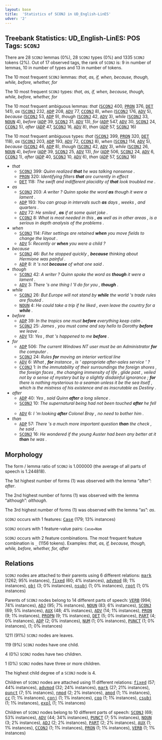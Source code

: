 ```yaml
---
layout: base
title:  'Statistics of SCONJ in UD_English-LinES'
udver: '2'
---
```


## Treebank Statistics: UD_English-LinES: POS Tags: `SCONJ`

There are 28 `SCONJ` lemmas (0%), 28 `SCONJ` types (0%) and 1335 `SCONJ` tokens (2%).
Out of 17 observed tags, the rank of `SCONJ` is: 9 in number of lemmas, 10 in number of types and 13 in number of tokens.

The 10 most frequent `SCONJ` lemmas: <em>that, as, if, when, because, though, while, before, whether, for</em>

The 10 most frequent `SCONJ` types:  <em>that, as, if, when, because, though, while, before, whether, for</em>

The 10 most frequent ambiguous lemmas: <em>that</em> (<tt><a href="en_lines-pos-SCONJ.html">SCONJ</a></tt> 400, <tt><a href="en_lines-pos-PRON.html">PRON</a></tt> 376, <tt><a href="en_lines-pos-DET.html">DET</a></tt> 141), <em>as</em> (<tt><a href="en_lines-pos-SCONJ.html">SCONJ</a></tt> 232, <tt><a href="en_lines-pos-ADP.html">ADP</a></tt> 208, <tt><a href="en_lines-pos-ADV.html">ADV</a></tt> 77, <tt><a href="en_lines-pos-CCONJ.html">CCONJ</a></tt> 8), <em>when</em> (<tt><a href="en_lines-pos-SCONJ.html">SCONJ</a></tt> 176, <tt><a href="en_lines-pos-ADV.html">ADV</a></tt> 5), <em>because</em> (<tt><a href="en_lines-pos-SCONJ.html">SCONJ</a></tt> 53, <tt><a href="en_lines-pos-ADP.html">ADP</a></tt> 9), <em>though</em> (<tt><a href="en_lines-pos-SCONJ.html">SCONJ</a></tt> 42, <tt><a href="en_lines-pos-ADV.html">ADV</a></tt> 3), <em>while</em> (<tt><a href="en_lines-pos-SCONJ.html">SCONJ</a></tt> 33, <tt><a href="en_lines-pos-NOUN.html">NOUN</a></tt> 4), <em>before</em> (<tt><a href="en_lines-pos-ADP.html">ADP</a></tt> 39, <tt><a href="en_lines-pos-SCONJ.html">SCONJ</a></tt> 31, <tt><a href="en_lines-pos-ADV.html">ADV</a></tt> 13), <em>for</em> (<tt><a href="en_lines-pos-ADP.html">ADP</a></tt> 547, <tt><a href="en_lines-pos-ADV.html">ADV</a></tt> 30, <tt><a href="en_lines-pos-SCONJ.html">SCONJ</a></tt> 24, <tt><a href="en_lines-pos-CCONJ.html">CCONJ</a></tt> 5), <em>after</em> (<tt><a href="en_lines-pos-ADP.html">ADP</a></tt> 47, <tt><a href="en_lines-pos-SCONJ.html">SCONJ</a></tt> 16, <tt><a href="en_lines-pos-ADV.html">ADV</a></tt> 8), <em>than</em> (<tt><a href="en_lines-pos-ADP.html">ADP</a></tt> 57, <tt><a href="en_lines-pos-SCONJ.html">SCONJ</a></tt> 16)

The 10 most frequent ambiguous types:  <em>that</em> (<tt><a href="en_lines-pos-SCONJ.html">SCONJ</a></tt> 399, <tt><a href="en_lines-pos-PRON.html">PRON</a></tt> 320, <tt><a href="en_lines-pos-DET.html">DET</a></tt> 118), <em>as</em> (<tt><a href="en_lines-pos-SCONJ.html">SCONJ</a></tt> 203, <tt><a href="en_lines-pos-ADP.html">ADP</a></tt> 193, <tt><a href="en_lines-pos-ADV.html">ADV</a></tt> 72, <tt><a href="en_lines-pos-CCONJ.html">CCONJ</a></tt> 8), <em>when</em> (<tt><a href="en_lines-pos-SCONJ.html">SCONJ</a></tt> 114, <tt><a href="en_lines-pos-ADV.html">ADV</a></tt> 5), <em>because</em> (<tt><a href="en_lines-pos-SCONJ.html">SCONJ</a></tt> 46, <tt><a href="en_lines-pos-ADP.html">ADP</a></tt> 8), <em>though</em> (<tt><a href="en_lines-pos-SCONJ.html">SCONJ</a></tt> 42, <tt><a href="en_lines-pos-ADV.html">ADV</a></tt> 3), <em>while</em> (<tt><a href="en_lines-pos-SCONJ.html">SCONJ</a></tt> 26, <tt><a href="en_lines-pos-NOUN.html">NOUN</a></tt> 4), <em>before</em> (<tt><a href="en_lines-pos-ADP.html">ADP</a></tt> 39, <tt><a href="en_lines-pos-SCONJ.html">SCONJ</a></tt> 25, <tt><a href="en_lines-pos-ADV.html">ADV</a></tt> 13), <em>for</em> (<tt><a href="en_lines-pos-ADP.html">ADP</a></tt> 506, <tt><a href="en_lines-pos-SCONJ.html">SCONJ</a></tt> 24, <tt><a href="en_lines-pos-ADV.html">ADV</a></tt> 6, <tt><a href="en_lines-pos-CCONJ.html">CCONJ</a></tt> 1), <em>after</em> (<tt><a href="en_lines-pos-ADP.html">ADP</a></tt> 40, <tt><a href="en_lines-pos-SCONJ.html">SCONJ</a></tt> 10, <tt><a href="en_lines-pos-ADV.html">ADV</a></tt> 6), <em>than</em> (<tt><a href="en_lines-pos-ADP.html">ADP</a></tt> 57, <tt><a href="en_lines-pos-SCONJ.html">SCONJ</a></tt> 16)


* <em>that</em>
  * <tt><a href="en_lines-pos-SCONJ.html">SCONJ</a></tt> 399: <em>Quinn realized <b>that</b> he was talking nonsense .</em>
  * <tt><a href="en_lines-pos-PRON.html">PRON</a></tt> 320: <em>Identifying filters <b>that</b> are currently in effect</em>
  * <tt><a href="en_lines-pos-DET.html">DET</a></tt> 118: <em>The swift and indifferent placidity of <b>that</b> look troubled me .</em>
* <em>as</em>
  * <tt><a href="en_lines-pos-SCONJ.html">SCONJ</a></tt> 203: <em>A writer ? Quinn spoke the word <b>as</b> though it were a lament .</em>
  * <tt><a href="en_lines-pos-ADP.html">ADP</a></tt> 193: <em>You can group in intervals such <b>as</b> days , weeks , and quarters .</em>
  * <tt><a href="en_lines-pos-ADV.html">ADV</a></tt> 72: <em>He smiled , <b>as</b> if at some quiet joke .</em>
  * <tt><a href="en_lines-pos-CCONJ.html">CCONJ</a></tt> 8: <em>What is most needed in this , <b>as</b> well as in other areas , is a serious in depth analysis of the problems .</em>
* <em>when</em>
  * <tt><a href="en_lines-pos-SCONJ.html">SCONJ</a></tt> 114: <em>Filter settings are retained <b>when</b> you move fields to change the layout .</em>
  * <tt><a href="en_lines-pos-ADV.html">ADV</a></tt> 5: <em>Recently or <b>when</b> you were a child ?</em>
* <em>because</em>
  * <tt><a href="en_lines-pos-SCONJ.html">SCONJ</a></tt> 46: <em>But he stopped quickly , <b>because</b> thinking about Hermione was painful .</em>
  * <tt><a href="en_lines-pos-ADP.html">ADP</a></tt> 8: <em>It 's not <b>because</b> of what one said .</em>
* <em>though</em>
  * <tt><a href="en_lines-pos-SCONJ.html">SCONJ</a></tt> 42: <em>A writer ? Quinn spoke the word as <b>though</b> it were a lament .</em>
  * <tt><a href="en_lines-pos-ADV.html">ADV</a></tt> 3: <em>There 's one thing I 'll do for you , <b>though</b> .</em>
* <em>while</em>
  * <tt><a href="en_lines-pos-SCONJ.html">SCONJ</a></tt> 26: <em>But Europe will not stand by <b>while</b> the world 's trade rules are flouted .</em>
  * <tt><a href="en_lines-pos-NOUN.html">NOUN</a></tt> 4: <em>He could take a trip if he liked , even leave the country for a <b>while</b> .</em>
* <em>before</em>
  * <tt><a href="en_lines-pos-ADP.html">ADP</a></tt> 39: <em>In the tropics one must <b>before</b> everything keep calm .</em>
  * <tt><a href="en_lines-pos-SCONJ.html">SCONJ</a></tt> 25: <em>James , you must come and say hello to Dorothy <b>before</b> we leave .</em>
  * <tt><a href="en_lines-pos-ADV.html">ADV</a></tt> 13: <em>Yes , that 's happened to me <b>before</b> .</em>
* <em>for</em>
  * <tt><a href="en_lines-pos-ADP.html">ADP</a></tt> 506: <em>The current Windows NT user must be an Administrator <b>for</b> the computer .</em>
  * <tt><a href="en_lines-pos-SCONJ.html">SCONJ</a></tt> 24: <em>Rules <b>for</b> moving an interior vertical line</em>
  * <tt><a href="en_lines-pos-ADV.html">ADV</a></tt> 6: <em>What , <b>for</b> instance , is ' appropriate after-sales service ' ?</em>
  * <tt><a href="en_lines-pos-CCONJ.html">CCONJ</a></tt> 1: <em>In the immutability of their surroundings the foreign shores , the foreign faces , the changing immensity of life , glide past , veiled not by a sense of mystery but by a slightly disdainful ignorance ; <b>for</b> there is nothing mysterious to a seaman unless it be the sea itself , which is the mistress of his existence and as inscrutable as Destiny .</em>
* <em>after</em>
  * <tt><a href="en_lines-pos-ADP.html">ADP</a></tt> 40: <em>Yes , said Quinn <b>after</b> a long silence .</em>
  * <tt><a href="en_lines-pos-SCONJ.html">SCONJ</a></tt> 10: <em>The supernatural being had not been touched <b>after</b> he fell .</em>
  * <tt><a href="en_lines-pos-ADV.html">ADV</a></tt> 6: <em>I 'm looking <b>after</b> Colonel Bray , no need to bother him .</em>
* <em>than</em>
  * <tt><a href="en_lines-pos-ADP.html">ADP</a></tt> 57: <em>There 's a much more important question <b>than</b> the check , he said .</em>
  * <tt><a href="en_lines-pos-SCONJ.html">SCONJ</a></tt> 16: <em>He wondered if the young Auster had been any better at it <b>than</b> he was .</em>

## Morphology

The form / lemma ratio of `SCONJ` is 1.000000 (the average of all parts of speech is 1.244818).

The 1st highest number of forms (1) was observed with the lemma “after”: <em>after</em>.

The 2nd highest number of forms (1) was observed with the lemma “although”: <em>although</em>.

The 3rd highest number of forms (1) was observed with the lemma “as”: <em>as</em>.

`SCONJ` occurs with 1 features: <tt><a href="en_lines-feat-Case.html">Case</a></tt> (179; 13% instances)

`SCONJ` occurs with 1 feature-value pairs: `Case=Nom`

`SCONJ` occurs with 2 feature combinations.
The most frequent feature combination is `_` (1156 tokens).
Examples: <em>that, as, if, because, though, while, before, whether, for, after</em>


## Relations

`SCONJ` nodes are attached to their parents using 6 different relations: <tt><a href="en_lines-dep-mark.html">mark</a></tt> (1262; 95% instances), <tt><a href="en_lines-dep-fixed.html">fixed</a></tt> (60; 4% instances), <tt><a href="en_lines-dep-advmod.html">advmod</a></tt> (8; 1% instances), <tt><a href="en_lines-dep-obj.html">obj</a></tt> (3; 0% instances), <tt><a href="en_lines-dep-nsubj.html">nsubj</a></tt> (1; 0% instances), <tt><a href="en_lines-dep-root.html">root</a></tt> (1; 0% instances)

Parents of `SCONJ` nodes belong to 14 different parts of speech: <tt><a href="en_lines-pos-VERB.html">VERB</a></tt> (994; 74% instances), <tt><a href="en_lines-pos-ADJ.html">ADJ</a></tt> (95; 7% instances), <tt><a href="en_lines-pos-NOUN.html">NOUN</a></tt> (83; 6% instances), <tt><a href="en_lines-pos-SCONJ.html">SCONJ</a></tt> (69; 5% instances), <tt><a href="en_lines-pos-AUX.html">AUX</a></tt> (48; 4% instances), <tt><a href="en_lines-pos-ADV.html">ADV</a></tt> (14; 1% instances), <tt><a href="en_lines-pos-PRON.html">PRON</a></tt> (9; 1% instances), <tt><a href="en_lines-pos-PROPN.html">PROPN</a></tt> (9; 1% instances), <tt><a href="en_lines-pos-DET.html">DET</a></tt> (5; 0% instances), <tt><a href="en_lines-pos-PART.html">PART</a></tt> (4; 0% instances), <tt><a href="en_lines-pos-ADP.html">ADP</a></tt> (2; 0% instances), <tt><a href="en_lines-pos-NUM.html">NUM</a></tt> (1; 0% instances), <tt><a href="en_lines-pos-PUNCT.html">PUNCT</a></tt> (1; 0% instances),  (1; 0% instances)

1211 (91%) `SCONJ` nodes are leaves.

119 (9%) `SCONJ` nodes have one child.

4 (0%) `SCONJ` nodes have two children.

1 (0%) `SCONJ` nodes have three or more children.

The highest child degree of a `SCONJ` node is 4.

Children of `SCONJ` nodes are attached using 11 different relations: <tt><a href="en_lines-dep-fixed.html">fixed</a></tt> (57; 44% instances), <tt><a href="en_lines-dep-advmod.html">advmod</a></tt> (32; 24% instances), <tt><a href="en_lines-dep-mark.html">mark</a></tt> (27; 21% instances), <tt><a href="en_lines-dep-punct.html">punct</a></tt> (7; 5% instances), <tt><a href="en_lines-dep-nmod.html">nmod</a></tt> (2; 2% instances), <tt><a href="en_lines-dep-amod.html">amod</a></tt> (1; 1% instances), <tt><a href="en_lines-dep-cc.html">cc</a></tt> (1; 1% instances), <tt><a href="en_lines-dep-conj.html">conj</a></tt> (1; 1% instances), <tt><a href="en_lines-dep-cop.html">cop</a></tt> (1; 1% instances), <tt><a href="en_lines-dep-csubj.html">csubj</a></tt> (1; 1% instances), <tt><a href="en_lines-dep-expl.html">expl</a></tt> (1; 1% instances)

Children of `SCONJ` nodes belong to 10 different parts of speech: <tt><a href="en_lines-pos-SCONJ.html">SCONJ</a></tt> (69; 53% instances), <tt><a href="en_lines-pos-ADV.html">ADV</a></tt> (44; 34% instances), <tt><a href="en_lines-pos-PUNCT.html">PUNCT</a></tt> (7; 5% instances), <tt><a href="en_lines-pos-NOUN.html">NOUN</a></tt> (3; 2% instances), <tt><a href="en_lines-pos-ADJ.html">ADJ</a></tt> (2; 2% instances), <tt><a href="en_lines-pos-PART.html">PART</a></tt> (2; 2% instances), <tt><a href="en_lines-pos-AUX.html">AUX</a></tt> (1; 1% instances), <tt><a href="en_lines-pos-CCONJ.html">CCONJ</a></tt> (1; 1% instances), <tt><a href="en_lines-pos-PRON.html">PRON</a></tt> (1; 1% instances), <tt><a href="en_lines-pos-VERB.html">VERB</a></tt> (1; 1% instances)

